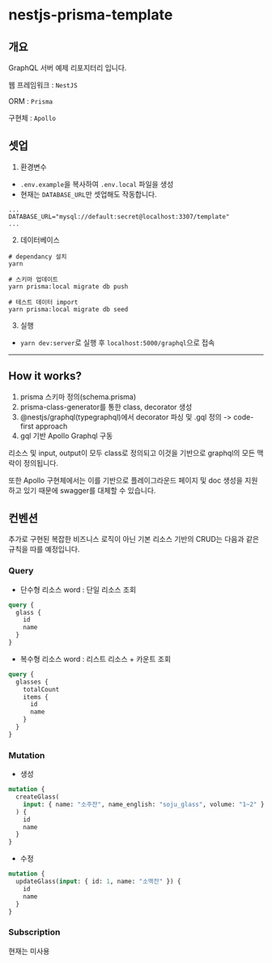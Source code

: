 # nestjs-prisma-template

## 개요

GraphQL 서버 예제 리포지터리 입니다.

웹 프레임워크 : `NestJS`

ORM : `Prisma`

구현체 : `Apollo`

## 셋업

1. 환경변수

- `.env.example`을 복사하여 `.env.local` 파일을 생성
- 현재는 `DATABASE_URL`만 셋업해도 작동합니다.

```console
...
DATABASE_URL="mysql://default:secret@localhost:3307/template"
...
```

2. 데이터베이스

```console
# dependancy 설치
yarn

# 스키마 업데이트
yarn prisma:local migrate db push

# 테스트 데이터 import
yarn prisma:local migrate db seed
```

3. 실행

- `yarn dev:server`로 실행 후 `localhost:5000/graphql`으로 접속

---

## How it works?

1. prisma 스키마 정의(schema.prisma)
2. prisma-class-generator를 통한 class, decorator 생성
3. @nestjs/graphql(typegraphql)에서 decorator 파싱 및 .gql 정의 -> code-first approach
4. gql 기반 Apollo Graphql 구동

리소스 및 input, output이 모두 class로 정의되고 이것을 기반으로 graphql의 모든 맥락이 정의됩니다.

또한 Apollo 구현체에서는 이를 기반으로 플레이그라운드 페이지 및 doc 생성을 지원하고 있기 때문에 swagger를 대체할 수 있습니다.

## 컨벤션

추가로 구현된 복잡한 비즈니스 로직이 아닌 기본 리소스 기반의 CRUD는 다음과 같은 규칙을 따를 예정입니다.

### Query

- 단수형 리소스 word : 단일 리소스 조회

```graphql
query {
  glass {
    id
    name
  }
}
```

- 복수형 리소스 word : 리스트 리소스 + 카운트 조회

```graphql
query {
  glasses {
    totalCount
    items {
      id
      name
    }
  }
}
```

### Mutation

- 생성

```graphql
mutation {
  createGlass(
    input: { name: "소주잔", name_english: "soju_glass", volume: "1~2" }
  ) {
    id
    name
  }
}
```

- 수정

```graphql
mutation {
  updateGlass(input: { id: 1, name: "소맥잔" }) {
    id
    name
  }
}
```

### Subscription

현재는 미사용
